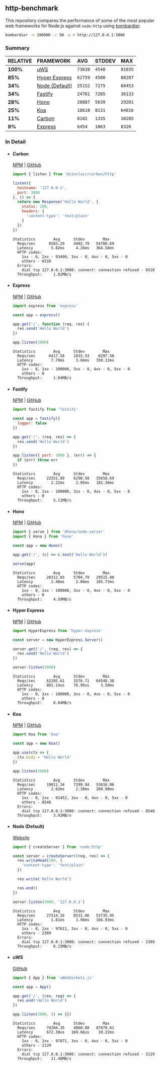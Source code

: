 ## http-benchmark

This repository compares the performance of some of the most popular web frameworks for Node.js against `node:http` using [bombardier](https://github.com/codesenberg/bombardier).

```bash
bombardier -n 100000 -c 50 -p r http://127.0.0.1:3000
```

### Summary

| RELATIVE | FRAMEWORK | AVG | STDDEV | MAX |
| :--- | :--- | :--- | :--- | :--- |
| **100%** | [uWS](#uws) | `73638` | `4548` | `81035` |
| **85%** | [Hyper Express](#hyper-express) | `62759` | `4500` | `88207` |
| **34%** | [Node (Default)](#node-default) | `25152` | `7275` | `60453` |
| **34%** | [Fastify](#fastify) | `24781` | `7285` | `36133` |
| **28%** | [Hono](#hono) | `20887` | `5639` | `29201` |
| **25%** | [Koa](#koa) | `18610` | `8131` | `64816` |
| **11%** | [Carbon](#carbon) | `8102` | `1335` | `10285` |
| **9%** | [Express](#express) | `6454` | `1063` | `8320` |


### In Detail

- #### Carbon
  [NPM](https://npmjs.com/@sinclair/carbon) | [GitHub](https://github.com/sinclairzx81/carbon)
  ```js
  import { listen } from '@sinclair/carbon/http'

  listen({
    hostname: '127.0.0.1',
    port: 3000
  }, () => {
    return new Response('Hello World', {
      status: 200,
      headers: {
        'content-type': 'text/plain'
      }
    })
  })
  ```

  ```
  Statistics        Avg      Stdev        Max
    Reqs/sec      8583.29    4402.79   54700.69
    Latency        5.82ms     4.26ms   364.58ms
    HTTP codes:
      1xx - 0, 2xx - 93490, 3xx - 0, 4xx - 0, 5xx - 0
      others - 6510
    Errors:
      dial tcp 127.0.0.1:3000: connect: connection refused - 6510
    Throughput:     1.82MB/s
  ```

- #### Express
  [NPM](https://npmjs.com/express) | [GitHub](https://github.com/expressjs/express)
  ```js
  import express from 'express'

  const app = express()

  app.get('/', function (req, res) {
    res.send('Hello World')
  })

  app.listen(3000)
  ```

  ```
  Statistics        Avg      Stdev        Max
    Reqs/sec      6417.58    1033.53    8297.50
    Latency        7.79ms     3.66ms   350.13ms
    HTTP codes:
      1xx - 0, 2xx - 100000, 3xx - 0, 4xx - 0, 5xx - 0
      others - 0
    Throughput:     1.84MB/s
  ```

- #### Fastify
  [NPM](https://npmjs.com/fastify) | [GitHub](https://github.com/fastify/fastify)
  ```js
  import fastify from 'fastify'

  const app = fastify({
    logger: false
  })

  app.get('/', (req, res) => {
    res.send('Hello World')
  })

  app.listen({ port: 3000 }, (err) => {
    if (err) throw err
  })
  ```

  ```
  Statistics        Avg      Stdev        Max
    Reqs/sec     22551.89    6290.58   35658.69
    Latency        2.22ms     2.05ms   182.36ms
    HTTP codes:
      1xx - 0, 2xx - 100000, 3xx - 0, 4xx - 0, 5xx - 0
      others - 0
    Throughput:     5.11MB/s
  ```

- #### Hono
  [NPM](https://npmjs.com/hono) | [GitHub](https://github.com/honojs/hono)
  ```js
  import { serve } from '@hono/node-server'
  import { Hono } from 'hono'

  const app = new Hono()

  app.get('/', (c) => c.text('Hello World'))

  serve(app)
  ```

  ```
  Statistics        Avg      Stdev        Max
    Reqs/sec     20312.03    5704.79   29515.80
    Latency        2.46ms     2.06ms   185.73ms
    HTTP codes:
      1xx - 0, 2xx - 100000, 3xx - 0, 4xx - 0, 5xx - 0
      others - 0
    Throughput:     4.59MB/s
  ```

- #### Hyper Express
  [NPM](https://npmjs.com/hyper-express) | [GitHub](https://github.com/kartikk221/hyper-express)
  ```js
  import HyperExpress from 'hyper-express'

  const server = new HyperExpress.Server()

  server.get('/', (req, res) => {
    res.send('Hello World')
  })

  server.listen(3000)
  ```

  ```
  Statistics        Avg      Stdev        Max
    Reqs/sec     62205.61    3576.71   64548.38
    Latency      801.14us    76.99us     3.50ms
    HTTP codes:
      1xx - 0, 2xx - 100000, 3xx - 0, 4xx - 0, 5xx - 0
      others - 0
    Throughput:     8.84MB/s
  ```

- #### Koa
  [NPM](https://npmjs.com/koa) | [GitHub](https://github.com/koajs/koa)
  ```js
  import Koa from 'koa'

  const app = new Koa()

  app.use(ctx => {
    ctx.body = 'Hello World'
  })

  app.listen(3000)
  ```

  ```
  Statistics        Avg      Stdev        Max
    Reqs/sec     19011.34    7299.94   53616.06
    Latency        2.62ms     2.38ms   209.98ms
    HTTP codes:
      1xx - 0, 2xx - 91452, 3xx - 0, 4xx - 0, 5xx - 0
      others - 8548
    Errors:
      dial tcp 127.0.0.1:3000: connect: connection refused - 8548
    Throughput:     3.93MB/s
  ```

- #### Node (Default)
  [Website](https://nodejs.org/api/http.html)
  ```js
  import { createServer } from 'node:http'

  const server = createServer((req, res) => {
    res.writeHead(200, {
      'content-type': 'text/plain'
    })

    res.write('Hello World')

    res.end()
  })

  server.listen(3000, '127.0.0.1')
  ```

  ```
  Statistics        Avg      Stdev        Max
    Reqs/sec     27514.16    8531.06   53735.95
    Latency        1.81ms     1.96ms   166.93ms
    HTTP codes:
      1xx - 0, 2xx - 97611, 3xx - 0, 4xx - 0, 5xx - 0
      others - 2389
    Errors:
      dial tcp 127.0.0.1:3000: connect: connection refused - 2389
    Throughput:     6.15MB/s
  ```

- #### uWS
  [GitHub](https://github.com/uNetworking/uWebSockets.js)
  ```js
  import { App } from 'uWebSockets.js'

  const app = App()

  app.get('/', (res, req) => {
    res.end('Hello World')
  })

  app.listen(3000, () => {})
  ```

  ```
  Statistics        Avg      Stdev        Max
    Reqs/sec     74204.35    4860.09   87079.61
    Latency      672.30us   169.66us    10.22ms
    HTTP codes:
      1xx - 0, 2xx - 97871, 3xx - 0, 4xx - 0, 5xx - 0
      others - 2129
    Errors:
      dial tcp 127.0.0.1:3000: connect: connection refused - 2129
    Throughput:    11.48MB/s
  ```


